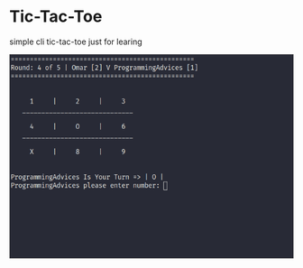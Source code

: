 # Tic-Tac-Toe
simple cli tic-tac-toe just for learing 

![alt text](https://github.com/me0mar/Tic-Tac-Toe/blob/main/screenshot1)
